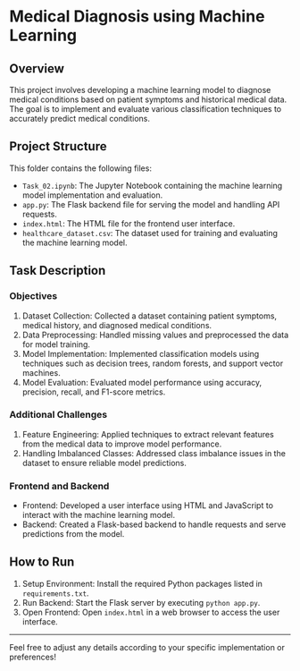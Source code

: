 # Medical Diagnosis using Machine Learning

## Overview

This project involves developing a machine learning model to diagnose medical conditions based on patient symptoms and historical medical data. The goal is to implement and evaluate various classification techniques to accurately predict medical conditions.

## Project Structure

This folder contains the following files:

- `Task_02.ipynb`: The Jupyter Notebook containing the machine learning model implementation and evaluation.
- `app.py`: The Flask backend file for serving the model and handling API requests.
- `index.html`: The HTML file for the frontend user interface.
- `healthcare_dataset.csv`: The dataset used for training and evaluating the machine learning model.

## Task Description

### Objectives

1. Dataset Collection: Collected a dataset containing patient symptoms, medical history, and diagnosed medical conditions.
2. Data Preprocessing: Handled missing values and preprocessed the data for model training.
3. Model Implementation: Implemented classification models using techniques such as decision trees, random forests, and support vector machines.
4. Model Evaluation: Evaluated model performance using accuracy, precision, recall, and F1-score metrics.

### Additional Challenges

1. Feature Engineering: Applied techniques to extract relevant features from the medical data to improve model performance.
2. Handling Imbalanced Classes: Addressed class imbalance issues in the dataset to ensure reliable model predictions.

### Frontend and Backend

- Frontend: Developed a user interface using HTML and JavaScript to interact with the machine learning model.
- Backend: Created a Flask-based backend to handle requests and serve predictions from the model.

## How to Run

1. Setup Environment: Install the required Python packages listed in `requirements.txt`.
2. Run Backend: Start the Flask server by executing `python app.py`.
3. Open Frontend: Open `index.html` in a web browser to access the user interface.


---

Feel free to adjust any details according to your specific implementation or preferences!